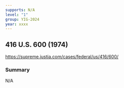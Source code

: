 ```yaml
---
supports: N/A
level: "1"
group: YIG-2024
year: xxxx
---
```

## 416 U.S. 600 (1974)

https://supreme.justia.com/cases/federal/us/416/600/

### Summary

N/A